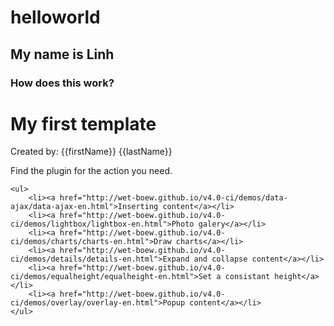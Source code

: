 # helloworld

<h2>My name is Linh</h2>
<h3>How does this work?</h3>

<div class="well">
	<div class="wb-hbs" data-wb-hbs='{
		"template": "#mytemplate",
		"data": {
			"firstName": "Pierre",
			"lastName": "Dubois"
		}
	}'></div>
</div>

<div class="hidden">
	<div id="mytemplate">
		<h1>My first template</h1>
		<p>Created by: {{firstName}} {{lastName}}</p>
	</div>
</div>

<div class="jj-down">
	<p>Find the plugin for the action you need.</p>

	<ul>
		<li><a href="http://wet-boew.github.io/v4.0-ci/demos/data-ajax/data-ajax-en.html">Inserting content</a></li>
		<li><a href="http://wet-boew.github.io/v4.0-ci/demos/lightbox/lightbox-en.html">Photo galery</a></li>
		<li><a href="http://wet-boew.github.io/v4.0-ci/demos/charts/charts-en.html">Draw charts</a></li>
		<li><a href="http://wet-boew.github.io/v4.0-ci/demos/details/details-en.html">Expand and collapse content</a></li>
		<li><a href="http://wet-boew.github.io/v4.0-ci/demos/equalheight/equalheight-en.html">Set a consistant height</a></li>
		<li><a href="http://wet-boew.github.io/v4.0-ci/demos/overlay/overlay-en.html">Popup content</a></li>
	</ul>
</div>
<script type="text/javascript">

(function( $, document, wb ) {
	"use strict";

		
	var componentName = "wb-fieldflow",
		selector = "." + componentName,
		formComponent = componentName + "-form",
		subComponentName = componentName + "-sub",
		crtlSelectClass = componentName + "-init",
		crtlSelectSelector = "." + crtlSelectClass,
		subSelector = "." + subComponentName,
		basenameInput = componentName + wb.getId(),
		labelClass = componentName + "-label",
		headerClass = componentName + "-header",
		selectorForm = "." + formComponent,
		initEvent = "wb-init" + selector,
		drawEvent = "draw" + selector,
		actionEvent = "action" + selector,
		submitEvent = "submit" + selector,
		submitedEvent = "submited" + selector,
		readyEvent = "ready" + selector,
		cleanEvent = "clean" + selector,
		createCtrlEvent = "createctrl" + selector,
		cleanJQData = componentName + "-clean",
		registerJQData = componentName + "-register", // Data that contain all the component registered (to the form element and component), used for executing action upon submit
		configData = componentName + "-config",
		triggerJQData = componentName + "-trigger",
		pushJQData =  componentName + "-push",
		submitJQData =  componentName + "-submit", // List of action to perform upon form submission
		actionData =  componentName + "-action", // temp for code transition
		bindtoData = componentName + "-bindto", // To carry the id of the element that it is binded to
		originData =  componentName + "-origin", // To carry the plugin origin ID, any implementation of "createCtrlEvent" must set that option.
		flagOptValueData =  componentName + "-flagoptvalue",
		
		$document = wb.doc,
		
		defaults = {
			toggle: {
				stateOn: "visible", // For toggle plugin
				stateOff: "hidden"  // For toggle plugin
			},
			// noForm //if true jj-down wont add a form wrapper
			// noDefaultAjax // if true jj-down will assume the "jj-down" value are needed for form submission and server side manipulation (Please not that when used, the name on the select must be set and that information must be supplied through config)
			
			// unhideelm // [JQuery Selector] If specified, the class "hidden" will be removed on init on that element
			// hideelm // [JQuery Selector] If specified, the class "hidden" will be added on init on that element
			i18n: 
			{
				"en": {
					btn: "Continue", // Action button
					emptysel: "Make your selection...", // text use for the first empty select
					required: "required"// text for the required label
				},
				"fr": {
					btn: "Allez",
					emptysel: "Sélectionnez dans la liste...", // text use for the first empty select
					required: "obligatoire" // text for the required label
				}
			}
		},
		//i18n,
		
		/**
		* @method init
		* @param {jQuery Event} event Event that triggered the function call
		*/
		init = function( event ) {
			// Start initialization
			// returns DOM object = proceed with init
			// returns undefined = do not proceed with init (e.g., already initialized)
			var elm = wb.init( event, componentName, selector ),
				$elm, elmId,
				i18nCache,
				wbDataElm,
				config,
				i18n;

			if ( elm ) {
				$elm = $(elm);
				
				elmId = elm.id;
				
				// Set default i18n information
				
				if ( defaults.i18n[ wb.lang ] ) {
					defaults.i18n = defaults.i18n[ wb.lang ];
				}

				// Extend this data with the contextual default
				wbDataElm = wb.getData( $elm, componentName );
				if (wbDataElm && wbDataElm.i18n ){
					wbDataElm.i18n = $.extend( {}, defaults.i18n, wbDataElm.i18n );
				}
				config = $.extend( {}, defaults, wbDataElm );

				// Set the data to the component, if other event need to have access to it.
				$elm.data( configData, config );
				
				i18n = config.i18n;
				
				// Todo: move this shim to the wb.core
				// Add startWith function (ref: https://developer.mozilla.org/fr/docs/Web/JavaScript/Reference/Objets_globaux/String/startsWith)
				if ( !String.prototype.startsWith ) {
					String.prototype.startsWith = function ( searchString, position ) {
						position = position || 0;
						return this.substr( position, searchString.length ) === searchString;
					};
				}
				
				
				// Transform the list into a select, use the first paragrap content for the label, and extract for i18n the name of the button action.
				var // formID = wb.getId(),
					bodyID = wb.getId(),
					stdOut,
					formElm, $form,
					dataDraw = {};
				
				if ( config.noForm ) {
					stdOut = "<div class='mrgn-tp-md'><div id='" + bodyID + "'></div></div>";
					// stdOut = stdOut + '<div id="' + formID + 'out" class="row mrgn-tp-md mrgn-bttm-md"></div>';
					
					// Need to add the class="formComponent" to the div that wrap the form element.
					formElm = elm.parentElement;
					while ( formElm.nodeName !== "FORM" ) {
						formElm = formElm.parentElement;
					}

					$(formElm.parentElement).addClass( formComponent );
					
					
				} else {
					stdOut = "<div class='wb-frmvld " + formComponent + "'><form><div id='" + bodyID + "'>";
					stdOut = stdOut + '</div><input type="submit" value="' + i18n.btn + '" class="btn btn-primary" /> </form></div>';
					// stdOut = stdOut + '<div id="' + formID + 'out" class="row mrgn-tp-md mrgn-bttm-md"></div>';
				}
				$elm.addClass("hidden");
				stdOut = $(stdOut);
				$elm.after(stdOut);
				
				
				if ( ! config.noForm ) {
					
					formElm = stdOut.find("form");
					
					//$(".wb-frmvld." + formComponent).trigger( "wb-init.wb-frmvld" );
					stdOut.trigger( "wb-init.wb-frmvld" );
				}
				
				$form = $(formElm);
				
				
				// Register this plugin within the form, this is to manage form submission
				pushData( $form, registerJQData, elmId );
				
				
				if ( !config.outputctnrid ) { // Output container ID
					config.outputctnrid = bodyID;
				}
				
				if ( !config.source ) {
					config.source = elm; // We assume th container have the source
				}
				
				if ( !config.srctype ) {
					config.srctype = componentName;
				}
				
				// Trigger the drop down loading
				$elm.trigger( config.srctype + "." + drawEvent, config );
				
				// Do requested DOM manipulation 
				if ( config.unhideelm ) {
					$( config.unhideelm ).removeClass( "hidden" );
				}
				if ( config.hideelm ) {
					$( config.hideelm ).addClass( "hidden" );
				}
				
				// Identify that initialization has completed
				wb.ready( $elm, componentName );
				
				if ( config.action ) {
					config.form = $form.get(0);
					$elm.trigger( config.action + "." + readyEvent, config );
				}
			}
		},
		
		pushData = function($elm, prop, data, reset){
			var dtCache = $elm.data( prop );
			if ( !dtCache || reset ) {
				dtCache = [];
			}
			dtCache.push( data );
			return $elm.data( prop, dtCache );
		},
		
		toRadio = function( $label, items ){
			var htmlOut,
				i, i_len,
				curr_itm, itmID,
				i18nRequired = "required",
				nameRadioSet = basenameInput + wb.getId();
			
			// Open Element
			htmlOut = "<fieldset><legend class='required'><span class='field-name'>" + $label.html() + "</span> <strong>(" + i18nRequired + ")</strong></legend>";

			// Body
			i_len = items.length;
			for ( i = 0; i !== i_len; i += 1 ) {
				curr_itm = items[ i ];
				itmID = wb.getId();
				
				htmlOut = htmlOut + "<div class='radio'>" +
					"<label for='" + itmID + "'><input type='radio' name='" + nameRadioSet + "' value='" + curr_itm.value + "' id='" + itmID + "' required />" +
					curr_itm.label + "</label></div>"
			}
			
			
			// Closing
			htmlOut = htmlOut + '</fieldset>';
			return htmlOut;
			
		},/*,
		toSelectMulti = function(){},
		toCheckbox = function(){},
		*/
		
		cleaning = function( $orgin, $elm ){
			var i, i_len, dtCache, i_cache;
			dtCache = $elm.data( cleanJQData );
			if ( dtCache ) {
				i_len = dtCache.length;
				for( i = 0; i !== i_len; i += 1 ) {
					i_cache = dtCache[ i ];
					$orgin.trigger(i_cache.action + "." + cleanEvent, i_cache );
				}
			}
		};
		
	$document.on( "toggle." + cleanEvent, selector, function( event, data ) {
		var $cacheOptSel = data.$elm;
		
		// Doing an add and remove "wb-toggle" class in order to avoid the click event added by toggle plugin
		$cacheOptSel.addClass("wb-toggle");
		$cacheOptSel.trigger( "toggle.wb-toggle", data.toggle ); 
		$cacheOptSel.removeClass("wb-toggle");
	});
	
	$document.on( "ajax." + cleanEvent, selector, function( event, data ) {
		console.log(data);
		$( data.selector ).empty();
	});
	
	$document.on( "tblfilter." + cleanEvent, selector, function( event, data ) {
		$("#" +  data.bind ).dataTable({ "retrieve": true }).api().column( data.column ).search('').draw();
	});
	
	// Load content after the user have choosen an option
	$document.on( "change", selectorForm + " " + crtlSelectSelector, function( event ) {	

		var elm = event.currentTarget,
			$elm = $(elm),
			data,
			dataJQ,
			selCurrentElm, cacheAction,
			i, i_len, j, j_len, dtCached, dtCachedAction, dtCachedTarget,
			itmToClean = $elm.nextAll(),
			$orgin = $("#" + elm.getAttribute( "data-" + originData ) );
			

		
		// The parent element of "elm" should be the form body container.

		// Check if a new sub-list need to be created, otherwise remove all subsequent select
		
		var $optSel = $elm.find( ':checked', $elm), 
			optSel = $optSel,
			optValue = optSel.value,
			componentName_len = componentName.length,
			form = $elm.get(0).form;
		

		//
		// 1. Cleaning
		//
		i_len = itmToClean.length;
		for ( i = i_len; i !== 0; i -= 1 ){
			cleaning( $orgin, $( itmToClean[ i ] ) );
		}
		$elm.nextAll().remove();
		cleaning( $orgin, $elm );
		
		// Remove any action that is pending for form submission
		$elm.data( submitJQData, [] );

		
		
		//
		// 2. Get defined actions
		//

		var actions = [],
			nowActions = [],
			postActions = [], postAction_len,
			bindTo,
			bindToElm;
		
		
		// From the component
		actions = $elm.data( pushJQData );
		if ( ! actions ){
			actions = [];
		}

		// For each the binded elements that are selected
		for( i = 0, i_len = $optSel.length; i !== i_len; i += 1 ){
			selCurrentElm = $optSel.get( i );
			bindTo = selCurrentElm.getAttribute("data-" + bindtoData);
			if ( bindTo ) {
				// Retreive action set on the binded element
				bindToElm = document.getElementById( bindTo );
				cacheAction = parseActionStr( bindToElm.getAttribute( "data-" + componentName ) );
				cacheAction = addCommonProperty( cacheAction, "selElm", selCurrentElm );
				actions = actions.concat( cacheAction );
			}

			// From the selected options
			cacheAction = parseActionStr( selCurrentElm.getAttribute( "data-" + actionData ) );
			cacheAction = addCommonProperty( cacheAction, "selElm", selCurrentElm );
			actions = actions.concat( cacheAction );
		}
		
		// If there is no action, do nothing
		if ( ! actions.length ) {
			return true;
		}
		
		
		//
		// 3. Sort action 
		// 			array1 = Action to be executed now
		//			array2 = Action to be postponed for later use
		for( i = 0, i_len = actions.length; i !== i_len; i += 1 ) {
			dtCached = actions[ i ];
			dtCachedTarget = dtCached.target;
			if ( !dtCachedTarget || dtCachedTarget === bindTo ) {
				nowActions.push( dtCached );
			} else {
				postActions.push( dtCached );
			}
		}
		
		//
		// 4. Execute action for the current item
		//
		postAction_len = postActions.length;
		for( i = 0, i_len = nowActions.length; i !== i_len; i += 1 ) {
			dtCached = nowActions[ i ];
			dtCached.origin = bindToElm;
			dtCached.provEvt = elm;
			dtCached.form = form;
			if ( postAction_len ){
				dtCached.actions = postActions;
			}
			$orgin.trigger( dtCached.action + "." + actionEvent, dtCached );
		}
		
		return true;
	});
	
	function addCommonProperty( arr, propName, propValue ) {
		var i, i_len;
		
		for( i = 0, i_len = arr.length; i !== i_len; i += 1 ) {
			arr[ i ][ propName ] = propValue;
		}
		return arr;
	};
	
	
	/* 
	 * handlebars action
	 * 
	 * Add a parameter to the detination URL like "?name=value"
	 */
	 $document.on( "handlebars." + actionEvent, selector, function( event, data ) {
		/*
		 * Data for actionEvent interface
		 *
		actionEvent = {
			actions: "",
			deferactions: [], // Array of action that will be executed later on
			target: "", // If not set, target is current provEvt
			provEvt: DOM // DOM element of the controler that initiated the change event
			origin: DOM || Undefined // DOM element of where the action is binded to
			selElm: DOM // DOM element that represent the selection (usually this will be an form/input field)
		}*/
		/*
		 * Data for handlebasrEvent interface
		 *
		handlebasrEvent = {
			// see bellow
		}
		call example:
		{"action": "handlebars", ...}
		*/
		
		throw "Not implemented";

		// Template out - http://handlebarsjs.com
		
		// Load JSON DATA ????
		// preload Handlebars library?....
		
		
		// Contextual data
		var dtHandlebars = {
			precompiled: false, // If true we will use the run time
			container: "jQuery Selector", // Where the template will be added
			type: "replace", // Type of insertion
			url: "/url/of/the/template", // url of the template
			data: { }, // pre-defined data that will be use on the template (It will be extended [Priority: plugin level, item level, query level, item with overwrite instruction)
			overwrite: false, // Data will overwrite whatever before
			useQuery: true, // query action will impact on parsing the result in the template
			trigger: false // Run WET feature on the result content
		};
		
		
		// Fetch the template (if not pre-fetched)
		// Load Handlebars.js (if not pre-loaded) 
		// Compile the template (if it not pre-compiled)
		// Render
		// Add content in the container by following the type rule.
	});
	
	
	/* 
	 * Redirection action
	 * 
	 * Add a parameter to the detination URL like "?name=value"
	 */
	$document.on( "redir." + actionEvent, selector, function( event, data ) {
		/*
		 * Data for actionEvent interface
		 *
		submitEvent = {
			actions: "",
			provEvt: DOM // DOM element of the controler that have set the action
			origin: DOM // wb-fieldflow component
			form: // DOM form element on which the submit is appening.
		}*/
		/*
		 * Data for redirEvent interface
		 *
		redirEvent = {
			url: '', // URL to redirect to
		}
		call example:
		{"action": "redir", "url":"http://an/location"}
		*/
		// Set "data.preventSubmit = true" in order to prevent form submission
		// Set the REDIR action on the component itself, only one action "redir" could be set, so we trash any other action that may have been set before
		pushData( $(data.provEvt), submitJQData, data, true );
	});
	
	/* 
	 * Redirection action
	 * 
	 * Add a parameter to the detination URL like "?name=value"
	 */
	$document.on( "redir." + submitEvent, selector, function( event, data ) {
		/*
		 * Data for actionEvent interface
		 *
		submitEvent = {
			actions: "",
			provEvt: DOM // DOM element of the controler that have set the action
			origin: DOM // wb-fieldflow component
			form: // DOM form element on which the submit is appening.
		}*/
		/*
		 * Data for redirEvent interface
		 *
		redirEvent = {
			url: '', // URL to redirect to
		}
		call example:
		{"action": "redir", "url":"http://an/location"}
		*/
		var form = data.form,
			url = data.url;

		if ( url ) {
			form.setAttribute( "action", url );
		}
	});
	
	
	/* 
	 * Querying action
	 * 
	 * Add a parameter to the detination URL like "?name=value"
	 */
	 $document.on( "query." + actionEvent, selector, function( event, data ) {
		/*
		 * Data for actionEvent interface
		 *
		actionEvent = {
			actions: "",
			deferactions: [], // Array of action that will be executed later on
			target: "", // If not set, target is current provEvt
			provEvt: DOM // DOM element of the controler that initiated the change event
			origin: DOM || Undefined // DOM element of where the action is binded to
			selElm: DOM // DOM element that represent the selection (usually this will be an form/input field)
		}*/
		/*
		 * Data for queryEvent interface
		 *
		queryEvent = {
			name: '', // The name of the parameter
			value: '', // The value to set for the parameter
		}
		{"action": "query", "name":"lob", "value":"eepr"}
		*/
		
		var selectElm = data.selElm,
			fieldName = data.name,
			fieldValue = data.value;
		
		// Add a type property, value are JSON,...
		
		if ( fieldName ) {
			data.provEvt.setAttribute( "name", fieldName);
		}
		
		if ( fieldValue ) {
			selectElm.value = fieldValue;
		}
		
		// Add a flag to know the option value was inserted
		selectElm.setAttribute( "data-" + flagOptValueData, flagOptValueData );
	});

	/* Perfoming AJAX action
	 * 
	 * @elm : Element that triggered this action
	 * @dt: Data structure defining this ajax loading configuration
	 * 
	 */
	 $document.on( "ajax." + actionEvent, selector, function( event, data ) {
	//function onAjax (elm, dt){
		/*
		 * Data for actionEvent interface
		 *
		actionEvent = {
			actions: "",
			deferactions: [], // Array of action that will be executed later on
			target: "", // If not set, target is current provEvt
			provEvt: DOM // DOM element of the controler that initiated the change event
			origin: DOM || Undefined // DOM element of where the action is binded to
			selElm: DOM // DOM element that represent the selection (usually this will be an form/input field)
		}*/
		/*
		 * Data for ajaxEvent interface
		 *
		ajaxEvent = {
			url: '', // URL of the content to be ajaxed
			tupe: '', // Type of content insertion in the page
			container: '', // Container or where the content will be inserted
			trigger: false, // Boolean: Enhance wet component on ajaxed content
			clean: '' // cleaning action upon change
		}
		{action: 'ajax', url: 'ajax/jj-down-result-1.html', 'type':'before', 'container':'#alternate-version2', trigger, clean}
		*/
		
		var provEvt = data.provEvt,
			$container;
		
		if ( !data.live ){
			data.preventSubmit = true;
			pushData( $(provEvt), submitJQData, data );
		} else {
			if ( ! data.container ) {
				// Create the container next to component
				$container = $( "<div></div>" );
				$( provEvt.parentNode ).append( $container );
				data.container = $container.get(0);
			}
			$(event.target).trigger( "ajax." + submitEvent, data );
		}
		
	});

	
	
	/* 
	 * Ajax action
	 * 
	 * Add a parameter to the detination URL like "?name=value"
	 */
	$document.on( "ajax." + submitEvent, selector, function( event, data ) {
		/*
		 * Data for actionEvent interface
		 *
		submitEvent = {
			actions: "",
			provEvt: DOM // DOM element of the controler that have set the action
			origin: DOM // wb-fieldflow component
			form: // DOM form element on which the submit is appening.
		}*/
		
		var provEvt = data.provEvt,
			$container, containerID, ajxType;
		
		if ( ! data.container ) {
			containerID = wb.getId();
			$container = $( "<div id='" + containerID + "'></div>" );
			$( data.form ).append( $container );
			data.clean = "#" + containerID;
		} else {
			$container = $( data.container );
		}
		
		if ( data.clean ) {
			// Stack the cleaning task for execution upong next onChange event.
			pushData( $(provEvt), cleanJQData, {
				action: "ajax",
				selector: data.clean
			});
		}

		if ( data.trigger ) {
			$container.attr( "data-trigger-wet", "true" );
		}
		
		ajxType = data.type ? data.type : "replace";
		$container.attr( "data-ajax-" + ajxType, data.url );

		$container.one( "wb-contentupdated", function( event, data ) {
			var updtElm = event.currentTarget,
				trigger = updtElm.getAttribute( "data-trigger-wet");

			updtElm.removeAttribute( "data-ajax-" + data["ajax-type"] );
			
			if ( trigger ) {
				$( updtElm )
					.find( wb.allSelectors )
						.addClass( "wb-init" )
						.filter( ":not(#" + updtElm.id + " .wb-init .wb-init)" )
							.trigger( "timerpoke.wb" );
				updtElm.removeAttribute( "data-trigger-wet");
			}
		} );
		$container.trigger( "wb-update.wb-data-ajax" );
	});
	
	// Toggle an items
	$document.on( "toggle." + actionEvent, selector, function( event, data ) {
		/*
		 * Data for actionEvent interface
		 *
		actionEvent = {
			actions: "",
			deferactions: [], // Array of action that will be executed later on
			target: "", // If not set, target is current provEvt
			provEvt: DOM // DOM element of the controler that initiated the change event
			origin: DOM || Undefined // DOM element of where the action is binded to
			selElm: DOM // DOM element that represent the selection (usually this will be an form/input field)
		}
		 */
		/*
		 * Data for tblfilterEvent interface
		 *
		tblfilterEvent = {
			bind:		// [required] Id of the data table where the filtering would be applied to
			column: 	// [required] Column number (int) or column selector [see: https://datatables.net/reference/type/column-selector]
						//	(It could be optional if we can specify the select if for filtering one column only.)
			value: 		// [required] Text to search [see: https://datatables.net/reference/api/column%28%29.search%28%29]
			regex:		// [optional] True | False (default). Define if the value is a regular expression or not [see: https://datatables.net/reference/api/column%28%29.search%28%29]
			smart:		// [optional] True (default) | False. If we should do smart search of not [see: https://datatables.net/reference/api/column%28%29.search%28%29]
			caseinsen:	// [optional] True (default) | false. If value are case insensitive [see: https://datatables.net/reference/api/column%28%29.search%28%29]
		}
		 */
		if ( !data.live ){
			data.preventSubmit = true;
			pushData( $(data.provEvt), submitJQData, data );
		} else {
			$(event.target).trigger( "toggle." + submitEvent, data );
		}
	});
	
	
	/* 
	 * Toggle action
	 * 
	 * Add a parameter to the detination URL like "?name=value"
	 */
	$document.on( "toggle." + submitEvent, selector, function( event, data ) {
		/*
		 * Data for actionEvent interface
		 *
		submitEvent = {
			actions: "",
			provEvt: DOM // DOM element of the controler that have set the action
			origin: DOM // wb-fieldflow component
			form: // DOM form element on which the submit is appening.
		}*/
		var $origin = $( data.origin ),
			config = $( event.target ).data( configData ),
			toggleOpts = data.toggle;
		
		// For simple toggle call syntax
		if (toggleOpts && typeof toggleOpts === "string" ) {
			toggleOpts = { selector: toggleOpts };
		}
		toggleOpts = $.extend( {}, toggleOpts, config.toggle );

		// Doing an add and remove "wb-toggle" class in order to avoid the click event added by toggle plugin
		$origin.addClass( "wb-toggle" );
		$origin.trigger( "toggle.wb-toggle", toggleOpts ); 
		//$origin.removeClass( "wb-toggle" );
		
		// Set the cleaning task
		toggleOpts.type = "off";
		pushData( $(data.provEvt), cleanJQData, {
			action: "toggle",
			$elm: $origin,
			toggle: toggleOpts
		} );
	});
		
	
	// Insert a control next to it
	$document.on( "append." + actionEvent, selector, function( event, data ) {
		/*
		 * Data for actionEvent interface
		 *
		actionEvent = {
			actions: "",
			deferactions: [], // Array of action that will be executed later on
			target: "", // If not set, target is current provEvt
			provEvt: DOM // DOM element of the controler that initiated the change event
			origin: DOM || Undefined // DOM element of where the action is binded to
			selElm: DOM // DOM element that represent the selection (usually this will be an form/input field)
		}
		 */
		/*
		 * Data for appendEvent interface
		 *
		appendEvent = {
			selector:		// Selector of which component to be inserted
			srctype: // Type of object to be inserted (tblfilter, wb-fieldflow)
		}
		 */
		if ( event.namespace === actionEvent ) {
			var subId,
				srctype = data.srctype ? data.srctype : componentName,
				$appendComponent;
			
			data.container = data.provEvt.parentNode.id;
			
			// Get the selector ID or add one if not exist
			if ( data.selector ) {
				subId = $( data.selector ).get(0).id;
				if (! subId) {
					subId = wb.getId();
					$( data.selector ).get(0).id = subId;
				}
				$( data.selector ).addClass( subComponentName );

				//srctype = componentName;
				
				$appendComponent = $( data.selector ).addClass( componentName );
				// $appendComponent.data( pushJQData, data.deferactions );
				
				data.source = "#" + subId;
			}
			
			
			//data.actions = arrPostAction;
			
			$( event.currentTarget ).trigger( srctype + "." + drawEvent, data );
		}
	});
	
	
	// Apply the filtering
	$document.on( "tblfilter." + actionEvent, selector, function( event, data ) {
		/*
		 * Data for actionEvent interface
		 *
		actionEvent = {
			actions: "",
			deferactions: [], // Array of action that will be executed later on
			target: "", // If not set, target is current provEvt
			provEvt: DOM // DOM element of the controler that initiated the change event
			origin: DOM || Undefined // DOM element of where the action is binded to
			selElm: DOM // DOM element that represent the selection (usually this will be an form/input field)
		}
		 */
		/*
		 * Data for tblfilterEvent interface
		 *
		tblfilterEvent = {
			bind:		// [required] Id of the data table where the filtering would be applied to
			column: 	// [required] Column number (int) or column selector [see: https://datatables.net/reference/type/column-selector]
						//	(It could be optional if we can specify the select if for filtering one column only.)
			value: 		// [required] Text to search [see: https://datatables.net/reference/api/column%28%29.search%28%29]
			regex:		// [optional] True | False (default). Define if the value is a regular expression or not [see: https://datatables.net/reference/api/column%28%29.search%28%29]
			smart:		// [optional] True (default) | False. If we should do smart search of not [see: https://datatables.net/reference/api/column%28%29.search%28%29]
			caseinsen:	// [optional] True (default) | false. If value are case insensitive [see: https://datatables.net/reference/api/column%28%29.search%28%29]
		}
		 */
		// Note: There is no action on submit because this table filtering mode is only supported in live mode, Technically this is to avoid conflict with datatables API on re-draw, like the use chose filtering options, but do not apply them and they go applied upon table re-order.
		if ( event.namespace === actionEvent ) {
			var bindTo = data.bind,
				$datatable = $("#" + bindTo).dataTable({ "retrieve": true }).api(),
				$provEvt = $(data.provEvt),
				column = data.column,
				colInt = parseInt( column, 10 ),
				regex = !!data.regex,
				smart = ( !data.smart ) ? true : !!data.smart,
				caseinsen = ( !data.caseinsen ) ? true : !!data.caseinsen;

			column = ( colInt === true ) ? colInt : column;
			
			$datatable.column( column ).search( data.value, regex, smart, caseinsen ).draw();

			// Add a clean up task
			pushData( $provEvt, cleanJQData, {
				action: "tblfilter",
				bind: bindTo,
				column: column
			} );
			
		}
	});
	
		
	/* 
	 * Table filtering action
	 * 
	 
	$document.on( "tblfilter." + submitEvent, selector, function( event, data ) {
		$("#" + data.bind).dataTable({ "retrieve": true }).api().draw();
	});
	*/
	
	function parseActionStr( action ){
		var data = [ ];

		
		if ( action ){
			action = $.trim( action );
		} else {
			return data;
		}
		if ( action && ( action.startsWith( "{" ) || action.startsWith( "[" ) ) ) {
			try {
				data = JSON.parse( action );
			} catch ( error ) {
				$.error( "Bad JSON array" );
			}
			if ( ! $.isArray( data ) ) {
				data = [ data ];
			}
		} else {
			data = [ {
				"action": "ajax", // If no action defined, we will assume it means "ajax"
				"url": action
			} ];
		}
		return data;
	}
	
	// Load content after the user have choosen an option
	$document.on( "change", selectorForm + " input[type=radio]", function( event ) {	

	var elm = event.currentTarget,
			$elm = $(elm);

		
		$(elm.form).attr( "action", $elm.val() );
		
	});
	
	
	
	// Load content after the user have choosen an option
	$document.on( "submit", selectorForm + " form", function( event ) {	
		/*
		// Stop propagation of the activate event
		event.preventDefault();
		if ( event.stopPropagation ) {
			event.stopImmediatePropagation();
		} else {
			event.cancelBubble = true;
		}
		*/
			
		var elm = event.currentTarget,
			$elm = $(elm),
			data,
			wbFieldFlowRegistered = $elm.data( registerJQData ),
			i, i_len = wbFieldFlowRegistered ? wbFieldFlowRegistered.length : 0,
			$wbFieldFlow, fieldOrigin,
			lstFieldFlowPostEvent = [],
			componentRegistered, $componentRegistered, $origin, lstOrigin = [],
			settings,
			j, j_len,
			$field,
			m, m_len, m_cache,
			actions,
			retComponentSubmit,
			preventSubmit = false, lastProvEvt;
		
		// Run the cleaning on the current items
		if ( i_len ) {
			$wbFieldFlow = $( "#" + wbFieldFlowRegistered[ i_len - 1 ] );
			fieldOrigin = $wbFieldFlow.data( registerJQData );
			cleaning( $wbFieldFlow, $( "#" + fieldOrigin[ fieldOrigin.length - 1 ] ) );
		}

		// For each wb-fieldflow component, execute submiting task.
		for( i = 0; i !== i_len; i += 1 ){
			$wbFieldFlow = $("#" + wbFieldFlowRegistered[ i ]);
			componentRegistered = $wbFieldFlow.data( registerJQData );
			j_len = componentRegistered.length;
			for( j = 0; j !== j_len; j += 1 ){
				$componentRegistered = $( "#" + componentRegistered[ j ] );
				// Get source
				$origin = $( "#" + $componentRegistered.data(originData) );
				lstOrigin.push( $origin );
				actions = $componentRegistered.data( submitJQData );
				if ( actions ) {
					for ( m = 0, m_len = actions.length; m !== m_len; m += 1 ) {
						m_cache = actions[ m ];
						m_cache.form = elm;
						retComponentSubmit = $wbFieldFlow.trigger( m_cache.action + "." + submitEvent, m_cache );
						lstFieldFlowPostEvent.push( {
							$elm: $wbFieldFlow,
							data: m_cache
						});
						preventSubmit = preventSubmit || m_cache.preventSubmit;
						lastProvEvt = m_cache.provEvt;
					}
				}
			}
		}
		
		// Before to submit, remove jj-down accessesory control
		$elm.find( "[name^=" + basenameInput + "]" ).removeAttr( "name" );

		// Check the form action, if there is query string, do split it and create hidden field for submission
		// The following is may be simply caused by a cross-server security issue generated by the browser itself
		var frmAction, idxQueryDelimiter;
		frmAction = $elm.attr( "action" );
		if ( frmAction ) {
			idxQueryDelimiter = frmAction.indexOf("?");
			if ( idxQueryDelimiter > 0 ) {
				// Split the query string and create hidden input.
				var queryString = frmAction.substring( idxQueryDelimiter + 1 ),
					params = queryString.split('&'),
					i, i_len, cacheParam,
					items;
				
				i_len = params.length;
				for( i = 0; i !== i_len; i += 1 ){
					cacheParam = params[ i ];
					
					if ( cacheParam.indexOf( "=" ) > 0 ) {
						items = cacheParam.split('=', 2);
						
						$elm.append("<input type='hidden' name='" + items[0] + "' value='" + items[1] + "' />");
					} else {
						$elm.append("<input type='hidden' name='" + cacheParam + "' value='" + cacheParam + "' />");
					}
				}
			}
		}

		// Add global action
		i_len = lstOrigin.length;
		for( i = 0; i !== i_len; i += 1 ){
			$origin = lstOrigin[ i ];
			settings = $origin.data( configData );
			if ( settings.action ) {
				lstFieldFlowPostEvent.push( {
					$elm: $origin,
					data: settings
				} );
			}
		}
		
		i_len = lstFieldFlowPostEvent.length;
		for( i = 0; i !== i_len; i += 1 ){
			m_cache = lstFieldFlowPostEvent[ i ];
			m_cache.data.lastProvEvt = lastProvEvt;
			m_cache.$elm.trigger( m_cache.data.action + "." + submitedEvent, m_cache.data );
		}
		
		if ( preventSubmit ) {
			event.preventDefault();
			if ( event.stopPropagation ) {
				event.stopImmediatePropagation();
			} else {
				event.cancelBubble = true;
			}
			return false;
		}
		
	});

	$document.on( "tblfilter." + drawEvent, selector, function( event, data ) {
		if ( event.namespace === drawEvent ) {
			var bindTo = data.bind, // ID of the datatable
				selColumn = data.column, // (integer/datatable column selector)
				csvExtract = data.csvextract, // (true|false) Is we do a data extraction by CVS instead of looking for "li" elements
				$column,
				$datatable = $("#" + bindTo),
				nbSelectedRow,
				arrData, $listItem,
				i, i_len,
				j, j_len,
				items = [ ],
				cur_itm,
				prefLabel = data.label,
				emptyLabel = data.emptylabel,
				lblselector = data.lblselector,
				filterSequence = data.fltrseq ? data.fltrseq : [ ],
				actionItm, filterItm; 

			// Check if the datatable has been loaded, if not we will wait until it is.
			if (! $datatable.hasClass( "wb-tables-inited" ) ) {
				$datatable.one( "wb-ready.wb-tables", function() {
					$(event.target).trigger( "tblfilter." + drawEvent, data );
				} );
				return false;
			}
			$datatable = $datatable.dataTable({ "retrieve": true }).api();

			if ( $datatable.rows( { "search": "applied" } ).data().length <= 1  ) {
				return true;
			}
			
			if ( !selColumn && filterSequence.length ) {
				cur_itm = filterSequence.shift();
				if ( !cur_itm.column ) {
					throw "Column is undefined in the filter sequence";
				}
				selColumn = cur_itm.column;
				csvExtract = cur_itm.csvextract;
				emptyLabel = cur_itm.emptylabel;
				prefLabel = cur_itm.label;
				lblselector = cur_itm.lblselector;
			}
			
			$column = $datatable.column( selColumn, { "search": "applied" } )
			
			// Get the items
			if ( csvExtract ) {
				arrData = $column.data();
				for ( i = 0, i_len = arrData.length; i !== i_len; i += 1 ) {
					items = items.concat( arrData[ i ].split( "," ) );
				}
			} else {
				arrData = $column.nodes();
				for ( i = 0, i_len = arrData.length; i !== i_len; i += 1 ) {
					$listItem = $(arrData[ i ]).find("li");
					for (j = 0, j_len = $listItem.length; j !== j_len; j += 1 ){
						items.push( $( $listItem[ j ] ).text() );
					}
				}
			}
			
			items = items.sort().filter(function(item, pos, ary) {
				return !pos || item != ary[pos - 1];
			});
			
			var elm = event.target,
				$elm = $( elm ),
				itemsToCreate = [ ],
				pushAction = data.actions ? data.actions : [ ];

			if ( filterSequence.length ) {
				filterItm = {
					action: "append", 
					srctype: "tblfilter", 
					bind: bindTo, 
					fltrseq: filterSequence
				};
			}
			for ( i = 0, i_len = items.length; i !== i_len; i += 1 ) {
				cur_itm = items[ i ];
				
				actionItm = {
					label: cur_itm,
					//value: cur_itm,
					actions: [
						{ // Set an action upon item selection
							action: "tblfilter",
							bind: bindTo,
							column: selColumn,
							value: cur_itm
						}
					]
				};
				if ( filterItm ) {
					actionItm.actions.push(filterItm);
				}
				itemsToCreate.push( actionItm );
			}

			if ( lblselector ) {
				prefLabel = $( prefLabel );
			}
			if ( ! prefLabel ) {
				prefLabel = $column.header().textContent;
			}
			
			if ( !data.outputctnrid ) {
				data.outputctnrid = data.provEvt.parentElement.id;
			}
			
			$elm.trigger( "select." + createCtrlEvent, {
				actions: pushAction,
				outputctnrid: data.outputctnrid,
				label: prefLabel,
				emptylabel: emptyLabel,
				lblselector: lblselector,
				items: itemsToCreate
			} );

		}
	});
	
	// Event triggered on the "sub plugin container or the plugin container itself"
	$document.on( componentName + "." + drawEvent, selector, function( event, data ) {
		/*
		 * Data for drawEvent interface
		 *
		drawEvent = {
			container: "", // Container ID where the control will be added
			actions: [ ], // JSON array containing action object to perform upon item selection (Default those action is saved under the "jj-down-push" data property)
			source: "" // Where to take the data [DOM ELEMENT or JQuery selector]
			renderas: "" // How to render the control [select, radio, checkbox]
		}
		*/
		

		if ( event.namespace === drawEvent ) {
			var elm = event.target,
				$elm = $( elm ),
				wbDataElm,
				$source = $( data.source ),
				$labelExplicit, $firstChild,
				labelSelector = "." + labelClass,
				$label = $source.find( "> p" ),
				$items = getItemsData( $source.find( "ul:first() > li" ) ), 
				pushAction, renderas;
			
			// Extend if it is a sub-component
			if ( $source.hasClass( subComponentName ) ){
				wbDataElm = wb.getData( $source, componentName );
				data = $.extend( {}, data, wbDataElm );
			}
			pushAction = data.actions ? data.actions : [ ];
			renderas = data.renderas ? data.renderas : "select"; // Default it will render as select

			// Check if the first node is a div and contain the label.
			$firstChild = $source.children().first();
			
			if ( ! $firstChild.hasClass( headerClass ) ) {
				// Only use what defined as the label, nothing else
				$labelExplicit = $label.find( labelSelector );
				if ( $labelExplicit.length ){
					$label = $labelExplicit;
				}
				$label = $label.html();
				labelSelector = null; // unset the label selector because it not needed for the control creation
			} else {
				$label = $firstChild;
				labelSelector = "." + labelClass;
			}
		
			if ( !data.outputctnrid ) {
				data.outputctnrid = data.provEvt.parentElement.id;
			}
		
			$elm.trigger( renderas + "." + createCtrlEvent, {
				actions: pushAction,
				outputctnrid: data.outputctnrid,
				label: $label,
				lblselector: labelSelector,
				emptylabel: data.emptylabel,
				required: !!!data.notrequired,
				items: $items
				
			} );
		}
	});
	
	function getItemsData ( $items, preventRecusive ) {
		var arrItems = $items.get(),
			i, i_len = arrItems.length, itmCached,
			itmMode, itmLabel, itmValue, itmData, grpItem,
			j, j_len, childNodes, firstNode, childNode, $childNode, childNodeID,
			parsedItms = [],
			actions = [];

		for( i = 0; i !== i_len; i += 1 ){
			itmCached = arrItems[ i ];
			
			itmValue = "";
			grpItem = null;
			itmLabel = "";

			firstNode = itmCached.firstChild;
			childNodes = itmCached.childNodes;
			j_len = childNodes.length;
			
			if (!firstNode ) {
				throw "You have a markup error, There may be an empyt <li> elements in your list.";
			}

			actions = [];
			
			// Is firstNode an anchor?
			if ( firstNode.nodeName === "A" ) {
				// Then we are in redirect mode
				//itmMode = "redirect";
				itmValue = firstNode.getAttribute( "href" );
				itmLabel = $(firstNode).html();
				j_len = 1; // Force following elements to be ignored
				
				actions.push({
					action: "redir",
					url: itmValue
				})
				
			}
		
			// Iterate until we have found the labelClass or <ul> or element with subSelector or end of the array
			for ( j = 1; j !== j_len; j += 1 ){
				childNode = childNodes[ j ];
				$childNode = $( childNode );
				
				// Sub plugin
				if ( $childNode.hasClass( subComponentName ) ) {
					childNodeID = childNode.id || wb.getId();
					childNode.id = childNodeID
					itmValue = componentName + "-" + childNodeID;
					
					actions.push( {
						action: "append",
						srctype: componentName,
						selector: "#" + childNodeID
					} );
					
					break;
				}
				
				// Grouping
				if ( childNode.nodeName === "UL" ) {
					
					if ( preventRecusive ) {
						throw "Recursive error, please check your code";
						return;
					}
					
					// Here a sublist, So the current iterated item are a "group"
					//itmMode = "group";
					grpItem = getItemsData( $childNode.children(), true );
				}
				
				// Explicit label to use
				if ( $childNode.hasClass( labelClass ) ) {
					itmLabel = $childNode.html();
				}
			}
			
			if ( !itmLabel ) {
				itmLabel = firstNode.nodeValue;
			}
			
			// Set an id on the element
			if ( ! itmCached.id ) {
				itmCached.id = wb.getId();
			}

			// Return the item parsed
			parsedItms.push({
				"linkTo": itmCached.id,
				"label": itmLabel,
				"actions": actions,
				"group": grpItem
			});
			
		}
		
		return parsedItms;
	};
	
	$document.on( "select." + createCtrlEvent, selector, function( event, data ) {
		/*
		 * Data structure
		 *
		{
			actions: [ ] // List of action to carry on and to set on the controler...
			outputctnrid, // Where to append the ctrl to.
			label: "", // [html text] Or a jQuery/DOM reference 
			lblselector: "", // (Optional) If set, the label need to be a jQuery/DOM and the inner label will be selected
			emptylabel: "", // (Optional) specified the empty label
			required: false, // Indicator if the control are required
			items: [
				{ 
					label: "",
					value: "", 
					// OR when grouping exist
					value: {
						label: "",
						value: "",
						elmid: ""
					},
					elmid: "" // ID of the element
				}
				
			]
		}*/
		
		var bodyId = data.outputctnrid,
			actions = data.actions,
			label = data.label,
			lblselector = data.lblselector,
			isReq = !!data.required,
			items = data.items,
			elm = event.target,
			$elm = $( elm ),
			i18n = $elm.data( configData ).i18n,
			autoID = wb.getId(),
			labelPrefix = "<label for='" + autoID + "'",
			labelSuffix = "</span>",
			$out, $tmpLabel, 
			selectOut, $selectOut,
			emptyLabel = data.emptylabel ? data.emptylabel : i18n.emptysel,
			i, i_len, j, j_len, cur_itm, cur_itmValue;

		// Create the label
		if ( isReq ) {
			labelPrefix += " class='required'";
			labelSuffix += " <strong class='required'>(" + i18n.required + ")</strong>";
		}
		labelPrefix += "><span class='field-name'>";
		labelSuffix += "</label>";
		if ( ! lblselector ) {
			$out = $(labelPrefix + label + labelSuffix);
		} else {
			$out = label.clone();
			$tmpLabel = $out.find( lblselector );
			$tmpLabel.html( labelPrefix + $tmpLabel.html() + labelSuffix );
		}

		// Create the select
		selectOut = "<select id='" + autoID + "' name='" + basenameInput + autoID + "' class='full-width form-control mrgn-bttm-md " + crtlSelectClass + "' data-" + originData + "='" + elm.id + "'";
		if ( isReq ) {
			selectOut += " required";
		}
		selectOut += "><option value=''>" + emptyLabel + "</option>";
		for ( i = 0, i_len = items.length; i !== i_len; i += 1 ) {
			cur_itm = items[ i ];
			
			
			if ( !cur_itm.group ) {
				selectOut += buildSelectOption( cur_itm );
			} else {
				// We have a group of sub-items
				// The cur_itm are a group
				selectOut += "<optgroup label='" + cur_itm.label + "'>"
				j_len = cur_itm.group.length;
				for ( j = 0; j !== j_len; j += 1 ) {
					selectOut += buildSelectOption( cur_itm.group[ j ] );
				}
				selectOut += "</optgroup>"
			}
		}
		selectOut += '</select>';
		$selectOut = $( selectOut );

		$( "#" + bodyId ).append( $out ).append( $selectOut );

		// Set post action if any
		if ( actions && actions.length > 0 ) {
			$selectOut.data( pushJQData, actions );
		}
		
		// Register this control
		pushData( $elm, registerJQData, autoID );

		
	} );
	
	function buildSelectOption ( data ){
		var label = data.label,
			linkTo = data.linkTo, // Usually an ID
			actions = data.actions,
			out = "<option value='" + label + "'";

		if ( linkTo ) {
			out += " data-" + bindtoData + "='" + linkTo + "'";
		}
		if ( actions ) {
			out += " data-" + actionData + "='" + JSON.stringify(actions) + "'";
		}
		out += ">" + label + "</option>";
		return out;
	};
	
	$document.on( "keyup", selectorForm + " select", function( Ev ) {	
	
		// Add the fix for the on change event - https://bugzilla.mozilla.org/show_bug.cgi?id=126379
		if (navigator.userAgent.indexOf("Gecko") != -1) {
			// prevent tab, alt, ctrl keys from fireing the event
			if (Ev.keyCode && (Ev.keyCode == 1 || Ev.keyCode == 9 || 
				Ev.keyCode == 16 || Ev.altKey || Ev.ctrlKey))
				return true;
			$(Ev.target).trigger("change");
			return true;
		
		}

	});
	
	
	
	$document.on( "checkbox." + createCtrlEvent, selector, function( event, data ) {
		/*
		 * Data structure
		 *
		{
			actions: [ ] // List of action to carry on and to set on the controler...
			outputctnrid, // Where to append the ctrl to.
			label: "", // [html text] Or a jQuery/DOM reference 
			lblselector: "", // (Optional) If set, the label need to be a jQuery/DOM and the inner label will be selected
			emptylabel: "", // (Optional) specified the empty label
			required: false, // Indicator if the control are required
			items: [
				{ 
					label: "",
					value: "", 
					// OR when grouping exist
					value: {
						label: "",
						value: "",
						elmid: ""
					},
					elmid: "" // ID of the element
				}
				
			]
		}*/
		var bodyId = data.outputctnrid,
			actions = data.actions,
			label = data.label,
			lblselector = data.lblselector,
			isReq = !!data.required,
			items = data.items,
			elm = event.target,
			$elm = $( elm ),
			i18n = $elm.data( configData ).i18n,
			ctrlID = wb.getId(),
			fieldsetPrefix = "<legend class='h5 ",
			fieldsetSuffix = "</span>",
			$out = $("<fieldset id='" + ctrlID + "' data-" + originData + "='" + elm.id + "' class='" + crtlSelectClass + " mrgn-bttm-md'></fieldset>"),
			selectOut, $selectOut,
			checkboxOut = "",
			checkboxClass = !data.inline ? "checkbox" : "checkbox-inline",
			fieldName = basenameInput + ctrlID,
			i, i_len, j, j_len, cur_itm;

			
			
		// Create the fieldset
		/*
		<fieldset>
			<legend class="h5">What do you need help with?</legend>
			<lable><input type="checkbox"> Preparing life in Canada</label><br />
			<lable><input type="checkbox"> Working in Canada</label><br />
			<lable><input type="checkbox"> Finding information about French-speaking communities</label>
		</fieldset>*/
		
		// Create the legend
		if ( isReq ) {
			fieldsetPrefix += " required";
			fieldsetSuffix += " <strong class='required'>(" + i18n.required + ")</strong>";
		}
		fieldsetPrefix += "'>";
		fieldsetSuffix += "</legend>";
		if ( ! lblselector ) {
			$out.append( $(fieldsetPrefix + label + fieldsetSuffix) );
		} else {
			$out.append( label.clone() );
			$out.find( lblselector ).html( fieldsetPrefix + $tmpLabel.html() + fieldsetSuffix );
		}
		
		// Create checkbox
		for ( i = 0, i_len = items.length; i !== i_len; i += 1 ) {
			cur_itm = items[ i ];
			
			
			if ( !cur_itm.group ) {
				checkboxOut += buildCheckbox( cur_itm, fieldName, checkboxClass );
			} else {
				// We have a group of sub-items
				// The cur_itm are a group
				checkboxOut += "<p>" + cur_itm.label + "</p>";
				j_len = cur_itm.group.length;
				for ( j = 0; j !== j_len; j += 1 ) {
					checkboxOut += buildCheckbox( cur_itm.group[ j ], fieldName,  checkboxClass );
				}
			}
		}
		$out.append( checkboxOut );
		$( "#" + bodyId ).append( $out );

		// Set post action if any
		if ( actions && actions.length > 0 ) {
			$out.data( pushJQData, actions );
		}
		
		// Register this control
		pushData( $elm, registerJQData, ctrlID );

	} );
	
		
	function buildCheckbox ( data, fieldName, checkboxClass ){
		var label = data.label,
			linkTo = data.linkTo, // Usually an ID
			actions = data.actions,
			fieldID = wb.getId(),
			out = "<div class='" + checkboxClass + "'><label for='" + fieldID + "'><input id='" + fieldID + "' type='checkbox'  name='" + fieldName + "' value='" + label + "'";

		if ( linkTo ) {
			out += " data-" + bindtoData + "='" + linkTo + "'";
		}
		if ( actions ) {
			out += " data-" + actionData + "='" + JSON.stringify(actions) + "'";
		}
		out += " /> " + label + "</label></div>";
		return out;
	};
	
	// Bind the init event of the plugin
	$document.on( "timerpoke.wb " + initEvent, selector, function( event ) {
		var eventTarget = event.target;
		switch ( event.type ) {
			/*
			* Init
			*/
			case "timerpoke":
			case "wb-init":
				init( event );
				break;
		}
	
		/*
		* Since we are working with events we want to ensure that we are being passive about our control,
		* so returning true allows for events to always continue
		*/
		return true;
	});

	// Add the timer poke to initialize the plugin
	wb.add( selector );
})( jQuery, document, wb );
</script>
